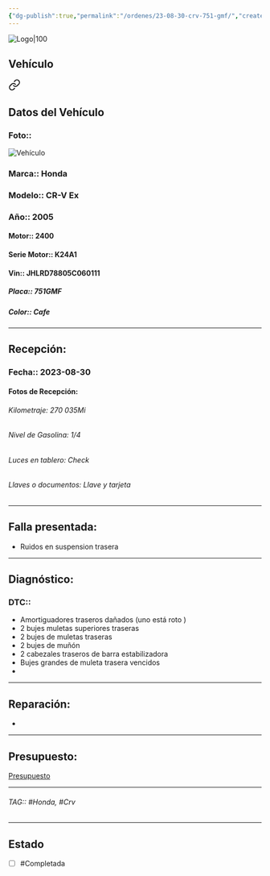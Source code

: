 ```yaml
---
{"dg-publish":true,"permalink":"/ordenes/23-08-30-crv-751-gmf/","created":"","updated":""}
---
```


![Logo|100](http://drive.google.com/uc?export=view&id=137fl3TIZ0-PU8b-Pt0bsjclwHub_u78G)

## Vehículo

<div class="transclusion internal-embed is-loaded"><a class="markdown-embed-link" href="/vehiculos/honda/crv-751-gmf/#datos-del-vehiculo" aria-label="Open link"><svg xmlns="http://www.w3.org/2000/svg" width="24" height="24" viewBox="0 0 24 24" fill="none" stroke="currentColor" stroke-width="2" stroke-linecap="round" stroke-linejoin="round" class="svg-icon lucide-link"><path d="M10 13a5 5 0 0 0 7.54.54l3-3a5 5 0 0 0-7.07-7.07l-1.72 1.71"></path><path d="M14 11a5 5 0 0 0-7.54-.54l-3 3a5 5 0 0 0 7.07 7.07l1.71-1.71"></path></svg></a><div class="markdown-embed">



## Datos del Vehículo 
### Foto:: 
![Vehículo](http://drive.google.com/uc?export=view&id=1JniPAkz-jSIlYYlIHTMQ3rTXQNqNg_Ln)

### Marca:: Honda 
### Modelo:: CR-V Ex
### Año:: 2005
#### Motor:: 2400
#### Serie Motor:: K24A1
#### Vin:: JHLRD78805C060111
##### Placa:: 751GMF
##### Color:: Cafe
---


</div></div>


## Recepción:
### Fecha:: 2023-08-30
#### Fotos de Recepción: 

###### Kilometraje: 270 035Mi
###### Nivel de Gasolina: 1/4
###### Luces en tablero: Check
###### Llaves o documentos: Llave y tarjeta 

---

## Falla presentada:
- Ruidos en suspension trasera 


---

## Diagnóstico:
### DTC:: 

- Amortiguadores traseros dañados (uno está roto )
- 2 bujes muletas superiores traseras 
- 2 bujes de muletas traseras 
- 2 bujes de muñón 
- 2 cabezales traseros de barra estabilizadora 
- Bujes grandes de muleta trasera vencidos
- 

---
## Reparación:
- 

---

## Presupuesto:

[Presupuesto](obsidian://open?vault=Carros%20Gt&file=Presupuestos%2F23-08-30%20(751GMF).loom)

---

###### TAG:: #Honda, #Crv

---

## Estado

- [ ] #Completada